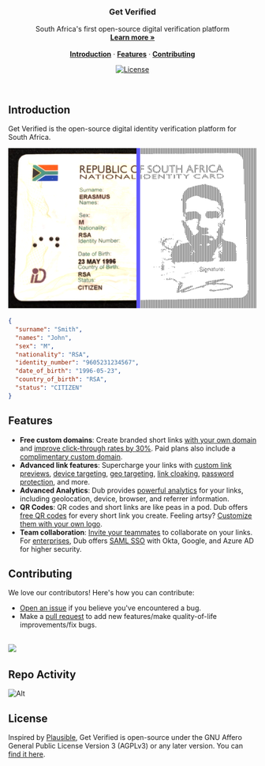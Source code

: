 <h3 align="center">Get Verified</h3>

<p align="center">
    South Africa's first open-source digital verification platform
    <br />
    <a href="https://getverified.co.za"><strong>Learn more »</strong></a>
    <br />
    <br />
    <a href="#introduction"><strong>Introduction</strong></a> ·
    <a href="#features"><strong>Features</strong></a> ·
    <a href="#contributing"><strong>Contributing</strong></a>
</p>

<p align="center">
  <a href="https://github.com/getverifiedhq/get-verified/blob/main/LICENSE.md">
    <img src="https://img.shields.io/github/license/getverifiedhq/get-verified?label=license&logo=github&color=f80&logoColor=fff" alt="License" />
  </a>
</p>

<br/>

## Introduction

Get Verified is the open-source digital identity verification platform for South Africa.

![](images/result.png)

```json
{
  "surname": "Smith",
  "names": "John",
  "sex": "M",
  "nationality": "RSA",
  "identity_number": "9605231234567",
  "date_of_birth": "1996-05-23",
  "country_of_birth": "RSA",
  "status": "CITIZEN"
}
```

## Features

- **Free custom domains**: Create branded short links [with your own domain](https://dub.co/help/article/how-to-add-custom-domain) and [improve click-through rates by 30%](https://dub.co/blog/custom-domains). Paid plans also include a [complimentary custom domain](https://dub.co/help/article/free-dot-link-domain).
- **Advanced link features**: Supercharge your links with [custom link previews](https://dub.co/help/article/custom-link-previews), [device targeting](https://dub.co/help/article/device-targeting), [geo targeting](https://dub.co/help/article/geo-targeting), [link cloaking](https://dub.co/help/article/link-cloaking), [password protection](https://dub.co/help/article/password-protected-links), and more.
- **Advanced Analytics**: Dub provides [powerful analytics](https://dub.co/analytics) for your links, including geolocation, device, browser, and referrer information.
- **QR Codes**: QR codes and short links are like peas in a pod. Dub offers [free QR codes](https://dub.co/tools/qr-code) for every short link you create. Feeling artsy? [Customize them with your own logo](https://dub.co/help/article/custom-qr-codes).
- **Team collaboration**: [Invite your teammates](https://dub.co/help/article/how-to-invite-teammates) to collaborate on your links. For [enterprises](https://dub.co/enterprise), Dub offers [SAML SSO](https://dub.co/help/category/saml-sso) with Okta, Google, and Azure AD for higher security.

## Contributing

We love our contributors! Here's how you can contribute:

- [Open an issue](https://github.com/getverifiedhq/get-verified/issues) if you believe you've encountered a bug.
- Make a [pull request](https://github.com/getverifiedhq/get-verified/pull) to add new features/make quality-of-life improvements/fix bugs.

<br />

<a href="https://github.com/getverifiedhq/get-verified/graphs/contributors">
  <img src="https://contrib.rocks/image?repo=getverifiedhq/get-verified&v=1" />
</a>

## Repo Activity

![Alt](https://repobeats.axiom.co/api/embed/616bc192c7db2f2af8549094bc3a801da418e8a8.svg "Repobeats analytics image")

## License

Inspired by [Plausible](https://plausible.io/), Get Verified is open-source under the GNU Affero General Public License Version 3 (AGPLv3) or any later version. You can [find it here](https://github.com/getverifiedhq/get-verified/blob/main/LICENSE.md).
